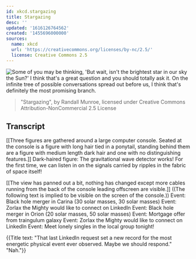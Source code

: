 ```yaml
---
id: xkcd.stargazing
title: Stargazing
desc: ''
updated: '1616126764562'
created: '1455696000000'
sources:
  name: xkcd
  url: 'https://creativecommons.org/licenses/by-nc/2.5/'
  license: Creative Commons 2.5
---
```

![Some of you may be thinking, 'But wait, isn't the brightest star in our sky the Sun?' I think that's a great question and you should totally ask it. On the infinite tree of possible conversations spread out before us, I think that's definitely the most promising branch.](https://imgs.xkcd.com/comics/stargazing.png)
> "Stargazing", by Randall Munroe, licensed under Creative Commons Attribution-NonCommercial 2.5 License

## Transcript
[[Three figures are gathered around a large computer console. Seated at the console is a figure with long hair tied in a ponytail, standing behind them are a figure with medium length dark hair and one with no distinguishing features.]]
Dark-haired figure: The gravitational wave detector works! For the first time, we can listen in on the signals carried by ripples in the fabric of space itself!

[[The view has panned out a bit, nothing has changed except more cables running from the back of the console leading offscreen are visible.]]
((The following text is implied to be visible on the screen of the console.))
Event: Black hole merger in Carina (30 solar masses, 30 solar masses)
Event: Zorlax the Mighty would like to connect on LinkedIn
Event: Black hole merger in Orion (20 solar masses, 50 solar masses)
Event: Mortgage offer from traingulum galaxy
Event: Zorlax the Mighty would like to connect on LinkedIn
Event: Meet lonely singles in the local group tonight!

{{Title text: "That last LinkedIn request set a new record for the most energetic physical event ever observed. Maybe we should respond." "Nah."}}
